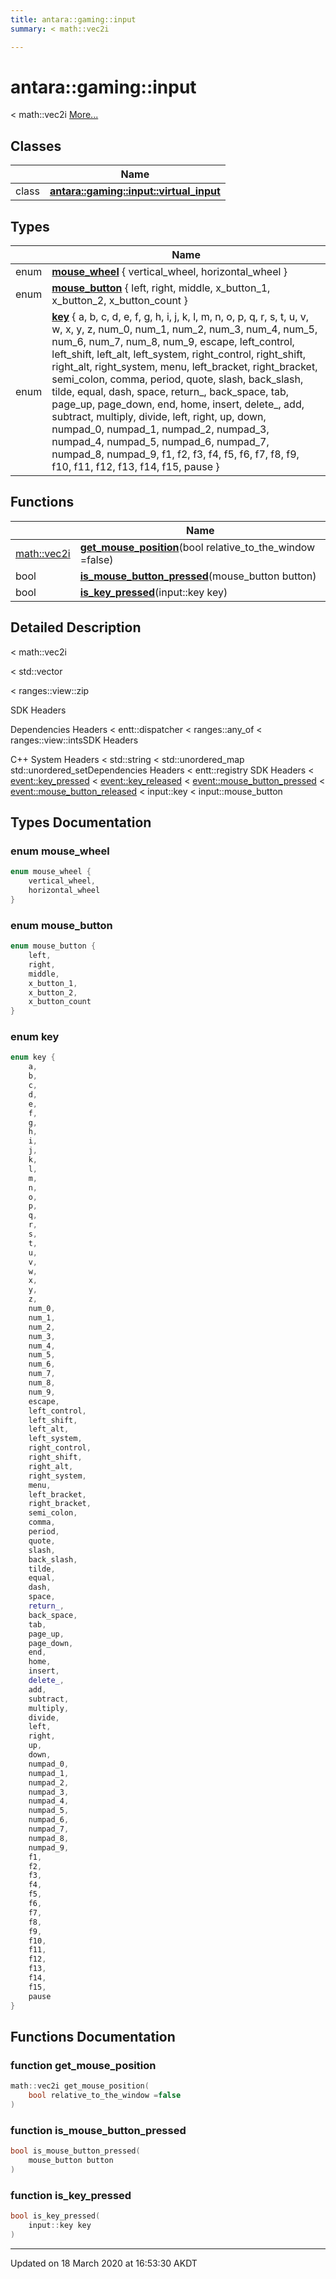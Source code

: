 ```yaml
---
title: antara::gaming::input
summary: < math::vec2i  

---
```


# antara::gaming::input




< math::vec2i  [More...](#detailed-description)






## Classes

|                | Name           |
| -------------- | -------------- |
| class | **[antara::gaming::input::virtual_input](Classes/classantara_1_1gaming_1_1input_1_1virtual__input.md)**  |

## Types

|                | Name           |
| -------------- | -------------- |
| enum | **[mouse_wheel](Namespaces/namespaceantara_1_1gaming_1_1input.md#enum-mouse_wheel)** { vertical_wheel, horizontal_wheel } |
| enum | **[mouse_button](Namespaces/namespaceantara_1_1gaming_1_1input.md#enum-mouse_button)** { left, right, middle, x_button_1, x_button_2, x_button_count } |
| enum | **[key](Namespaces/namespaceantara_1_1gaming_1_1input.md#enum-key)** { a, b, c, d, e, f, g, h, i, j, k, l, m, n, o, p, q, r, s, t, u, v, w, x, y, z, num_0, num_1, num_2, num_3, num_4, num_5, num_6, num_7, num_8, num_9, escape, left_control, left_shift, left_alt, left_system, right_control, right_shift, right_alt, right_system, menu, left_bracket, right_bracket, semi_colon, comma, period, quote, slash, back_slash, tilde, equal, dash, space, return_, back_space, tab, page_up, page_down, end, home, insert, delete_, add, subtract, multiply, divide, left, right, up, down, numpad_0, numpad_1, numpad_2, numpad_3, numpad_4, numpad_5, numpad_6, numpad_7, numpad_8, numpad_9, f1, f2, f3, f4, f5, f6, f7, f8, f9, f10, f11, f12, f13, f14, f15, pause } |

## Functions

|                | Name           |
| -------------- | -------------- |
| [math::vec2i](Classes/classantara_1_1gaming_1_1math_1_1basic__vector.md) | **[get_mouse_position](Namespaces/namespaceantara_1_1gaming_1_1input.md#function-get_mouse_position)**(bool relative_to_the_window =false)  |
| bool | **[is_mouse_button_pressed](Namespaces/namespaceantara_1_1gaming_1_1input.md#function-is_mouse_button_pressed)**(mouse_button button)  |
| bool | **[is_key_pressed](Namespaces/namespaceantara_1_1gaming_1_1input.md#function-is_key_pressed)**(input::key key)  |




## Detailed Description

< math::vec2i 

























< std::vector

< ranges::view::zip

SDK Headers

Dependencies Headers < entt::dispatcher < ranges::any_of < ranges::view::intsSDK Headers

C++ System Headers < std::string < std::unordered_map std::unordered_setDependencies Headers < entt::registry SDK Headers < [event::key_pressed](Classes/structantara_1_1gaming_1_1event_1_1key__pressed.md) < [event::key_released](Classes/structantara_1_1gaming_1_1event_1_1key__released.md) < [event::mouse_button_pressed](Classes/structantara_1_1gaming_1_1event_1_1mouse__button__pressed.md) < [event::mouse_button_released](Classes/structantara_1_1gaming_1_1event_1_1mouse__button__released.md) < input::key < input::mouse_button 



## Types Documentation

### enum mouse_wheel

```cpp
enum mouse_wheel {
    vertical_wheel,
    horizontal_wheel
}
```




























### enum mouse_button

```cpp
enum mouse_button {
    left,
    right,
    middle,
    x_button_1,
    x_button_2,
    x_button_count
}
```




























### enum key

```cpp
enum key {
    a,
    b,
    c,
    d,
    e,
    f,
    g,
    h,
    i,
    j,
    k,
    l,
    m,
    n,
    o,
    p,
    q,
    r,
    s,
    t,
    u,
    v,
    w,
    x,
    y,
    z,
    num_0,
    num_1,
    num_2,
    num_3,
    num_4,
    num_5,
    num_6,
    num_7,
    num_8,
    num_9,
    escape,
    left_control,
    left_shift,
    left_alt,
    left_system,
    right_control,
    right_shift,
    right_alt,
    right_system,
    menu,
    left_bracket,
    right_bracket,
    semi_colon,
    comma,
    period,
    quote,
    slash,
    back_slash,
    tilde,
    equal,
    dash,
    space,
    return_,
    back_space,
    tab,
    page_up,
    page_down,
    end,
    home,
    insert,
    delete_,
    add,
    subtract,
    multiply,
    divide,
    left,
    right,
    up,
    down,
    numpad_0,
    numpad_1,
    numpad_2,
    numpad_3,
    numpad_4,
    numpad_5,
    numpad_6,
    numpad_7,
    numpad_8,
    numpad_9,
    f1,
    f2,
    f3,
    f4,
    f5,
    f6,
    f7,
    f8,
    f9,
    f10,
    f11,
    f12,
    f13,
    f14,
    f15,
    pause
}
```





























## Functions Documentation

### function get_mouse_position

```cpp
math::vec2i get_mouse_position(
    bool relative_to_the_window =false
)
```




























### function is_mouse_button_pressed

```cpp
bool is_mouse_button_pressed(
    mouse_button button
)
```




























### function is_key_pressed

```cpp
bool is_key_pressed(
    input::key key
)
```
































-------------------------------

Updated on 18 March 2020 at 16:53:30 AKDT